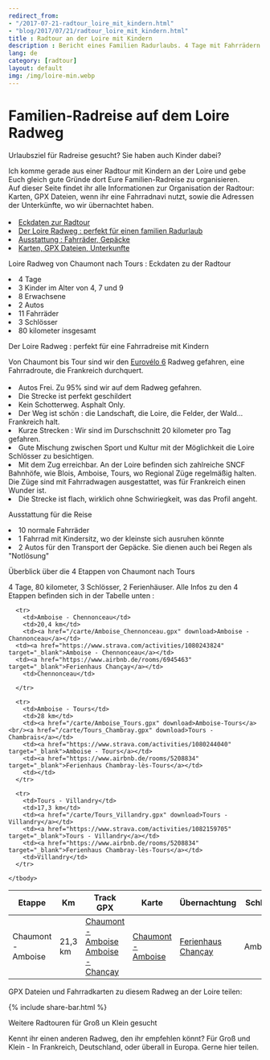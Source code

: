 ```yaml
---
redirect_from: 
- "/2017-07-21-radtour_loire_mit_kindern.html"
- "blog/2017/07/21/radtour_loire_mit_kindern.html"
title : Radtour an der Loire mit Kindern
description : Bericht eines Familien Radurlaubs. 4 Tage mit Fahrrädern und Kindern zwischen Blois und Tours durch die Châteaux de la Loire. 
lang: de
category: [radtour]
layout: default
img: /img/loire-min.webp
---
```


  <div class="container blog" >
     <div class="row" id="loire">
         <div class="col-xs-12">
          <h1>Familien-Radreise auf dem Loire Radweg</h1>
        </div>
      </div>

<p>Urlaubsziel für Radreise gesucht? Sie haben auch Kinder dabei?</p>
  Ich komme gerade aus einer Radtour mit Kindern an der Loire und gebe Euch gleich gute Gründe dort Eure Familien-Radreise zu organisieren.<br/>
Auf dieser Seite findet ihr alle Informationen zur Organisation der Radtour: Karten, GPX Dateien, wenn ihr eine Fahrradnavi nutzt, sowie die Adressen der Unterkünfte, wo wir übernachtet haben. 
<br/>
<br/>



<li id="plan"><a href="#a">Eckdaten zur Radtour</a></li>
<li id="plan"><a href="#b">Der Loire Radweg : perfekt für einen familien Radurlaub</a></li>
<li id="plan"><a href="#c">Ausstattung : Fahrräder, Gepäcke</a></li>
<li id="plan"><a href="#d">Karten, GPX Dateien, Unterkunfte</a></li>

<p id="a">Loire Radweg von Chaumont nach Tours : Eckdaten zu der Radtour</p>

<li id="plan">4 Tage</li>
<li id="plan">3 Kinder im Alter von 4, 7 und 9</li>
<li id="plan">8 Erwachsene</li>
<li id="plan">2 Autos</li>
<li id="plan">11 Fahrräder</li>
<li id="plan">3 Schlösser</li>
<li id="plan">80 kilometer insgesamt</li>

<p id="b">Der Loire Radweg : perfekt für eine Fahrradreise mit Kindern</p>
Von Chaumont bis Tour sind wir den <a href="https://de.eurovelo6-france.com/" target="_blank">Eurovélo 6</a> Radweg gefahren, eine Fahrradroute, die Frankreich durchquert.
<br/>
<br/>


<li id="plan">Autos Frei. Zu 95% sind wir auf dem Radweg gefahren.</li>
<li id="plan">Die Strecke ist perfekt geschildert</li>
<li id="plan">Kein Schotterweg. Asphalt Only.</li>
<li id="plan">Der Weg ist schön : die Landschaft, die Loire, die Felder, der Wald... Frankreich halt.</li>
<li id="plan">Kurze Strecken : Wir sind im Durschschnitt 20 kilometer pro Tag gefahren.</li>
<li id="plan">Gute Mischung zwischen Sport und Kultur mit der Möglichkeit die Loire Schlösser zu besichtigen.</li>
<li id="plan">Mit dem Zug erreichbar. An der Loire befinden sich zahlreiche SNCF Bahnhöfe, wie Blois, Amboise, Tours, wo Regional Züge regelmäßig halten. Die Züge sind mit Fahrradwagen ausgestattet, was für Frankreich einen Wunder ist.</li>
<li id="plan">Die Strecke ist flach, wirklich ohne Schwiriegkeit, was das Profil angeht.</li>


<p id="c">Ausstattung für die Reise</p>
<li id="plan">10 normale Fahrräder</li>
<li id="plan">1 Fahrrad mit Kindersitz, wo der kleinste sich ausruhen könnte</li>
<li id="plan">2 Autos für den Transport der Gepäcke. Sie dienen auch bei Regen als "Notlösung"</li>


<p id="d">Überblick über die 4 Etappen von Chaumont nach Tours</p>

<p>4 Tage, 80 kilometer, 3 Schlösser, 2 Ferienhäuser. Alle Infos zu den 4 Etappen befinden sich in der Tabelle unten : </p>


<table class="table" align="center">
  <thead>
      <tr>
        <th>Etappe</th>
        <th>Km</th>
        <th>Track GPX</th>
        <th>Karte</th>
        <th>Übernachtung</th>
        <th>Schloss</th>
        </tr>
      </thead>


<tbody>
      <tr>
        <td>Chaumont - Amboise</td>
        <td>21,3 km</td>
       <td><a href="/carte/Chaumont_Amboise.gpx" download>Chaumont - Amboise</a><br/><a href="/carte/Amboise_Chancay.gpx" download>Amboise - Chançay</a></td>
       <td><a href="https://www.strava.com/activities/1077241311" target="_blank">Chaumont - Amboise</a></td>
       <td><a href="https://www.airbnb.de/rooms/6945463" target="_blank">Ferienhaus Chançay</a></td>
       <td>Amboise</td>
      </tr>


      <tr>
        <td>Amboise - Chennonceau</td>
        <td>20,4 km</td>
        <td><a href="/carte/Amboise_Chennonceau.gpx" download>Amboise - Channonceau</a></td>
      <td><a href="https://www.strava.com/activities/1080243824" target="_blank">Amboise - Chennonceau</a></td>
      <td><a href="https://www.airbnb.de/rooms/6945463" target="_blank">Ferienhaus Chançay</a></td>
        <td>Chennonceau</td>

      </tr>

      <tr>
        <td>Amboise - Tours</td>
        <td>28 km</td>
        <td><a href="/carte/Amboise_Tours.gpx" download>Amboise-Tours</a><br/><a href="/carte/Tours_Chambray.gpx" download>Tours - Chambrais</a></td>
        <td><a href="https://www.strava.com/activities/1080244040" target="_blank">Amboise - Tours</a></td>
        <td><a href="https://www.airbnb.de/rooms/5208834" target="_blank">Ferienhaus Chambray-lès-Tours</a></td>
        <td></td>
      </tr>

      <tr>
        <td>Tours - Villandry</td>
        <td>17,3 km</td>
        <td><a href="/carte/Tours_Villandry.gpx" download>Tours - Villandry</a></td>
        <td><a href="https://www.strava.com/activities/1082159705" target="_blank">Tours - Villandry</a></td>
        <td><a href="https://www.airbnb.de/rooms/5208834" target="_blank">Ferienhaus Chambray-lès-Tours</a></td>
        <td>Villandry</td>
      </tr>

    </tbody>
  </table>

<p>GPX Dateien und Fahrradkarten zu diesem Radweg an der Loire teilen:</p>
{% include share-bar.html %}

<p>Weitere Radtouren für Groß un Klein gesucht</p>
Kennt ihr einen anderen Radweg, den ihr empfehlen könnt? Für Groß und Klein -  In Frankreich, Deutschland, oder überall in Europa. Gerne hier teilen.


</div>
